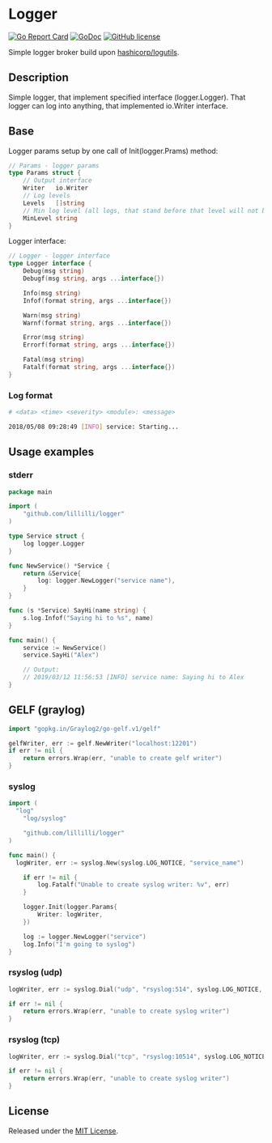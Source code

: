 # Logger

[![Go Report Card](https://goreportcard.com/badge/lillilli/jsonrpc)](https://goreportcard.com/report/lillilli/logger)
[![GoDoc](https://godoc.org/github.com/lillilli/jsonrpc?status.svg)](https://godoc.org/github.com/lillilli/logger)
[![GitHub license](https://img.shields.io/badge/license-MIT-blue.svg)](https://raw.githubusercontent.com/lillilli/logger/master/LICENSE)

Simple logger broker build upon [hashicorp/logutils](https://github.com/hashicorp/logutils).

## Description

Simple logger, that implement specified interface (logger.Logger). That logger can log into anything, that implemented io.Writer interface.

## Base

Logger params setup by one call of Init(logger.Prams) method:

```go
// Params - logger params
type Params struct {
    // Output interface
    Writer   io.Writer
    // Log levels
    Levels   []string
    // Min log level (all logs, that stand before that level will not be logged)
    MinLevel string
}
```

Logger interface:

```go
// Logger - logger interface
type Logger interface {
    Debug(msg string)
    Debugf(msg string, args ...interface{})

    Info(msg string)
    Infof(format string, args ...interface{})

    Warn(msg string)
    Warnf(format string, args ...interface{})

    Error(msg string)
    Errorf(format string, args ...interface{})

    Fatal(msg string)
    Fatalf(format string, args ...interface{})
}
```

### Log format

```bash
# <data> <time> <severity> <module>: <message>

2018/05/08 09:28:49 [INFO] service: Starting...
```

## Usage examples

### stderr

```go
package main

import (
	"github.com/lillilli/logger"
)

type Service struct {
	log logger.Logger
}

func NewService() *Service {
	return &Service{
		log: logger.NewLogger("service name"),
	}
}

func (s *Service) SayHi(name string) {
	s.log.Infof("Saying hi to %s", name)
}

func main() {
	service := NewService()
	service.SayHi("Alex")

	// Output:
	// 2019/03/12 11:56:53 [INFO] service name: Saying hi to Alex
}
```

## GELF (graylog)

```go
import "gopkg.in/Graylog2/go-gelf.v1/gelf"

gelfWriter, err := gelf.NewWriter("localhost:12201")
if err != nil {
    return errors.Wrap(err, "unable to create gelf writer")
}
```

### syslog

```go
import (
  "log"
	"log/syslog"

	"github.com/lillilli/logger"
)

func main() {
  logWriter, err := syslog.New(syslog.LOG_NOTICE, "service_name")

	if err != nil {
		log.Fatalf("Unable to create syslog writer: %v", err)
	}

	logger.Init(logger.Params{
		Writer: logWriter,
	})

	log := logger.NewLogger("service")
	log.Info("I'm going to syslog")
}
```

### rsyslog (udp)

```go
logWriter, err := syslog.Dial("udp", "rsyslog:514", syslog.LOG_NOTICE, "service_name")

if err != nil {
    return errors.Wrap(err, "unable to create syslog writer")
}
```

### rsyslog (tcp)

```go
logWriter, err := syslog.Dial("tcp", "rsyslog:10514", syslog.LOG_NOTICE, "service_name")

if err != nil {
    return errors.Wrap(err, "unable to create syslog writer")
}
```

## License

Released under the [MIT License](https://github.com/lillilli/logger/blob/master/LICENSE).